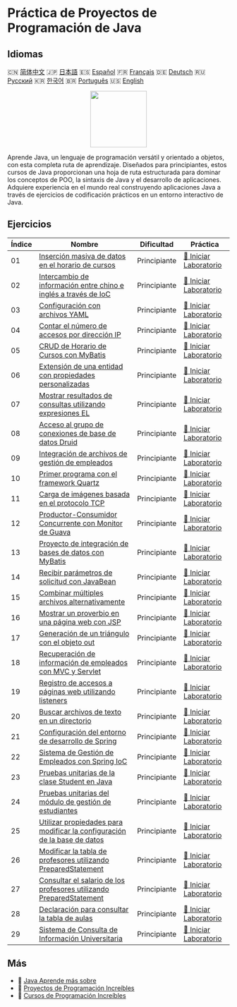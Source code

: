 # Práctica de Proyectos de Programación de Java

## Idiomas

🇨🇳 [简体中文](README_zh.md) 🇯🇵 [日本語](README_ja.md) 🇪🇸 [Español](README_es.md) 🇫🇷 [Français](README_fr.md) 🇩🇪 [Deutsch](README_de.md) 🇷🇺 [Русский](README_ru.md) 🇰🇷 [한국어](README_ko.md) 🇧🇷 [Português](README_pt.md) 🇺🇸 [English](README.md) 

<div align="center">
<img width="128px" src="https://file.labex.io/path/vBtgM8cNsQFn.png">
</div>

Aprende Java, un lenguaje de programación versátil y orientado a objetos, con esta completa ruta de aprendizaje. Diseñados para principiantes, estos cursos de Java proporcionan una hoja de ruta estructurada para dominar los conceptos de POO, la sintaxis de Java y el desarrollo de aplicaciones. Adquiere experiencia en el mundo real construyendo aplicaciones Java a través de ejercicios de codificación prácticos en un entorno interactivo de Java.

## Ejercicios

|   Índice | Nombre                                                                                                                                                          | Dificultad   | Práctica                                                                                                          |
|----------|-----------------------------------------------------------------------------------------------------------------------------------------------------------------|--------------|-------------------------------------------------------------------------------------------------------------------|
|       01 | [Inserción masiva de datos en el horario de cursos](https://labex.io/es/courses/project-bulk-insert-data-into-course-schedule)                                  | Principiante | [🚀 Iniciar Laboratorio](https://labex.io/es/courses/project-bulk-insert-data-into-course-schedule)               |
|       02 | [Intercambio de información entre chino e inglés a través de IoC](https://labex.io/es/courses/project-chinese-english-information-switching-via-ioc)            | Principiante | [🚀 Iniciar Laboratorio](https://labex.io/es/courses/project-chinese-english-information-switching-via-ioc)       |
|       03 | [Configuración con archivos YAML](https://labex.io/es/courses/project-configuring-with-yaml-files)                                                              | Principiante | [🚀 Iniciar Laboratorio](https://labex.io/es/courses/project-configuring-with-yaml-files)                         |
|       04 | [Contar el número de accesos por dirección IP](https://labex.io/es/courses/project-counting-access-times-by-ip)                                                 | Principiante | [🚀 Iniciar Laboratorio](https://labex.io/es/courses/project-counting-access-times-by-ip)                         |
|       05 | [CRUD de Horario de Cursos con MyBatis](https://labex.io/es/courses/project-course-schedule-crud-with-mybatis)                                                  | Principiante | [🚀 Iniciar Laboratorio](https://labex.io/es/courses/project-course-schedule-crud-with-mybatis)                   |
|       06 | [Extensión de una entidad con propiedades personalizadas](https://labex.io/es/courses/project-custom-type-handler)                                              | Principiante | [🚀 Iniciar Laboratorio](https://labex.io/es/courses/project-custom-type-handler)                                 |
|       07 | [Mostrar resultados de consultas utilizando expresiones EL](https://labex.io/es/courses/project-displaying-query-results-using-el-expressions)                  | Principiante | [🚀 Iniciar Laboratorio](https://labex.io/es/courses/project-displaying-query-results-using-el-expressions)       |
|       08 | [Acceso al grupo de conexiones de base de datos Druid](https://labex.io/es/courses/project-druid-database-connection-pool-access)                               | Principiante | [🚀 Iniciar Laboratorio](https://labex.io/es/courses/project-druid-database-connection-pool-access)               |
|       09 | [Integración de archivos de gestión de empleados](https://labex.io/es/courses/project-employee-management-file-integration)                                     | Principiante | [🚀 Iniciar Laboratorio](https://labex.io/es/courses/project-employee-management-file-integration)                |
|       10 | [Primer programa con el framework Quartz](https://labex.io/es/courses/project-first-program-with-quartz-framework)                                              | Principiante | [🚀 Iniciar Laboratorio](https://labex.io/es/courses/project-first-program-with-quartz-framework)                 |
|       11 | [Carga de imágenes basada en el protocolo TCP](https://labex.io/es/courses/project-image-upload-based-on-tcp-protocol)                                          | Principiante | [🚀 Iniciar Laboratorio](https://labex.io/es/courses/project-image-upload-based-on-tcp-protocol)                  |
|       12 | [Productor-Consumidor Concurrente con Monitor de Guava](https://labex.io/es/courses/project-implement-thread-communication)                                     | Principiante | [🚀 Iniciar Laboratorio](https://labex.io/es/courses/project-implement-thread-communication)                      |
|       13 | [Proyecto de integración de bases de datos con MyBatis](https://labex.io/es/courses/project-input-parameter-practice)                                           | Principiante | [🚀 Iniciar Laboratorio](https://labex.io/es/courses/project-input-parameter-practice)                            |
|       14 | [Recibir parámetros de solicitud con JavaBean](https://labex.io/es/courses/project-javabean-mutiple-parameters)                                                 | Principiante | [🚀 Iniciar Laboratorio](https://labex.io/es/courses/project-javabean-mutiple-parameters)                         |
|       15 | [Combinar múltiples archivos alternativamente](https://labex.io/es/courses/project-merge-multiple-files-alternately)                                            | Principiante | [🚀 Iniciar Laboratorio](https://labex.io/es/courses/project-merge-multiple-files-alternately)                    |
|       16 | [Mostrar un proverbio en una página web con JSP](https://labex.io/es/courses/project-output-a-quote)                                                            | Principiante | [🚀 Iniciar Laboratorio](https://labex.io/es/courses/project-output-a-quote)                                      |
|       17 | [Generación de un triángulo con el objeto out](https://labex.io/es/courses/project-outputting-triangle-with-out-object)                                         | Principiante | [🚀 Iniciar Laboratorio](https://labex.io/es/courses/project-outputting-triangle-with-out-object)                 |
|       18 | [Recuperación de información de empleados con MVC y Servlet](https://labex.io/es/courses/project-query-employee-information)                                    | Principiante | [🚀 Iniciar Laboratorio](https://labex.io/es/courses/project-query-employee-information)                          |
|       19 | [Registro de accesos a páginas web utilizando listeners](https://labex.io/es/courses/project-recording-web-page-accesses-using-listeners)                       | Principiante | [🚀 Iniciar Laboratorio](https://labex.io/es/courses/project-recording-web-page-accesses-using-listeners)         |
|       20 | [Buscar archivos de texto en un directorio](https://labex.io/es/courses/project-search-for-text-files-in-directory)                                             | Principiante | [🚀 Iniciar Laboratorio](https://labex.io/es/courses/project-search-for-text-files-in-directory)                  |
|       21 | [Configuración del entorno de desarrollo de Spring](https://labex.io/es/courses/project-setting-up-spring-development-environment)                              | Principiante | [🚀 Iniciar Laboratorio](https://labex.io/es/courses/project-setting-up-spring-development-environment)           |
|       22 | [Sistema de Gestión de Empleados con Spring IoC](https://labex.io/es/courses/project-spring-ioc-employee-management-system)                                     | Principiante | [🚀 Iniciar Laboratorio](https://labex.io/es/courses/project-spring-ioc-employee-management-system)               |
|       23 | [Pruebas unitarias de la clase Student en Java](https://labex.io/es/courses/project-student-class-test)                                                         | Principiante | [🚀 Iniciar Laboratorio](https://labex.io/es/courses/project-student-class-test)                                  |
|       24 | [Pruebas unitarias del módulo de gestión de estudiantes](https://labex.io/es/courses/project-student-management-module-unit-testing)                            | Principiante | [🚀 Iniciar Laboratorio](https://labex.io/es/courses/project-student-management-module-unit-testing)              |
|       25 | [Utilizar propiedades para modificar la configuración de la base de datos](https://labex.io/es/courses/project-use-properties-to-modify-database-configuration) | Principiante | [🚀 Iniciar Laboratorio](https://labex.io/es/courses/project-use-properties-to-modify-database-configuration)     |
|       26 | [Modificar la tabla de profesores utilizando PreparedStatement](https://labex.io/es/courses/project-modifying-the-teacher-table-using-preparedstatement)        | Principiante | [🚀 Iniciar Laboratorio](https://labex.io/es/courses/project-modifying-the-teacher-table-using-preparedstatement) |
|       27 | [Consultar el salario de los profesores utilizando PreparedStatement](https://labex.io/es/courses/project-query-teacher-salary-using-preparedstatement)         | Principiante | [🚀 Iniciar Laboratorio](https://labex.io/es/courses/project-query-teacher-salary-using-preparedstatement)        |
|       28 | [Declaración para consultar la tabla de aulas](https://labex.io/es/courses/project-statement-for-querying-teacher-table)                                        | Principiante | [🚀 Iniciar Laboratorio](https://labex.io/es/courses/project-statement-for-querying-teacher-table)                |
|       29 | [Sistema de Consulta de Información Universitaria](https://labex.io/es/courses/project-university-information-query-system)                                     | Principiante | [🚀 Iniciar Laboratorio](https://labex.io/es/courses/project-university-information-query-system)                 |

## Más

- 🔗 [Java Aprende más sobre](https://labex.io/es/skilltrees/java)
- 🔗 [Proyectos de Programación Increíbles](https://github.com/labex-labs/awesome-programming-projects)
- 🔗 [Cursos de Programación Increíbles](https://github.com/labex-labs/awesome-programming-courses)

